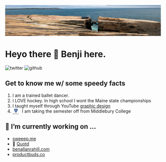 
<img src="./otter-cliffs-25 copy.jpg" style="overflow: hidden; height: 100px; width: 1000px;"/>


<h1> Heyo there 👋 Benji here. </h1>

![twitter](https://img.shields.io/twitter/follow/ballanrahill)
![github](https://img.shields.io/github/followers/benjamin-allanrahill?label=check%20out%20my%20code%21&style=plastic)

## Get to know me w/ some speedy facts
1. I am a trained ballet dancer.
2. I LOVE hockey. In high school I wont the Maine state championships
3. I taught myself through YouTube [graphic design](https://benallanrahill.com)
4. I am taking the semester off from Middlebury College <img src="media/middlogo_newsroom.png" height=20px style="float: left; margin-right: 10px;" />

## 🔭 I’m currently working on ...
- [sweeep.me](https://github.com/benjamin-allanrahill/sweeep)
- 💬 [Quotd](https://github.com/benjamin-allanrahill/quote-book)</li>
- [benallanrahill.com](https://benallanrahill.com)</li>
- [productbuds.co](https://productbuds.co)</li>

<!--

🌱 I’m currently learning ...
<svg viewBox="0 0 128 128">
  <path fill="#F0DB4F" d="M1.408 1.408h125.184v125.185h-125.184z"></path><path fill="#323330" d="M116.347 96.736c-.917-5.711-4.641-10.508-15.672-14.981-3.832-1.761-8.104-3.022-9.377-5.926-.452-1.69-.512-2.642-.226-3.665.821-3.32 4.784-4.355 7.925-3.403 2.023.678 3.938 2.237 5.093 4.724 5.402-3.498 5.391-3.475 9.163-5.879-1.381-2.141-2.118-3.129-3.022-4.045-3.249-3.629-7.676-5.498-14.756-5.355l-3.688.477c-3.534.893-6.902 2.748-8.877 5.235-5.926 6.724-4.236 18.492 2.975 23.335 7.104 5.332 17.54 6.545 18.873 11.531 1.297 6.104-4.486 8.08-10.234 7.378-4.236-.881-6.592-3.034-9.139-6.949-4.688 2.713-4.688 2.713-9.508 5.485 1.143 2.499 2.344 3.63 4.26 5.795 9.068 9.198 31.76 8.746 35.83-5.176.165-.478 1.261-3.666.38-8.581zm-46.885-37.793h-11.709l-.048 30.272c0 6.438.333 12.34-.714 14.149-1.713 3.558-6.152 3.117-8.175 2.427-2.059-1.012-3.106-2.451-4.319-4.485-.333-.584-.583-1.036-.667-1.071l-9.52 5.83c1.583 3.249 3.915 6.069 6.902 7.901 4.462 2.678 10.459 3.499 16.731 2.059 4.082-1.189 7.604-3.652 9.448-7.401 2.666-4.915 2.094-10.864 2.07-17.444.06-10.735.001-21.468.001-32.237z"></path>
</svg> 



**benjamin-allanrahill/benjamin-allanrahill** is a ✨ _special_ ✨ repository because its `README.md` (this file) appears on your GitHub profile.

Here are some ideas to get you started:

- 
- 
- 👯 I’m looking to collaborate on ...
- 🤔 I’m looking for help with ...
- 💬 Ask me about ...
- 📫 How to reach me: ...
- 😄 Pronouns: ...
- ⚡ Fun fact: ...
-->
